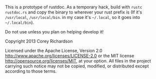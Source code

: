 This is a prototype of rustdoc. As a temporary hack, build with `rustc
rustdoc.rs` and copy the binary to wherever your rust prefix is (If it's
`/usr/local`, `/usr/local/bin`. in my case it's `~/.local`, so it goes into
`~/.local/bin`).

Do not use unless you plan on helping develop it!

Copyright 2013 Corey Richardson

Licensed under the Apache License, Version 2.0
<http://www.apache.org/licenses/LICENSE-2.0> or the MIT license
<http://opensource.org/licenses/MIT>, at your option. All files in the project
carrying such notice may not be copied, modified, or distributed except
according to those terms.
